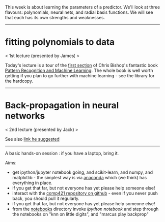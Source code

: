 This week is about learning the parameters of a predictor. We'll look at three flavours: polynomials, neural nets, and radial basis functions. We will see that each has its own strengths and weaknesses.

***
# fitting polynomials to data
< 1st lecture (presented by James) >

Today's lecture is a tour of the [first section]() of Chris Bishop's fantastic book [Pattern Recognition and Machine Learning](http://research.microsoft.com/en-us/um/people/cmbishop/prml/). The whole book is well worth getting if you plan to go further with machine learning - see the library for the hardcopy.

 
***

# Back-propagation in neural networks
< 2nd lecture (presented by Jack) >

See also [link he suggested](whatwasitagain?)


***

A basic hands-on session : if you have a laptop, bring it.

Aims:

 * get ipython/jupyter notebook going, and scikit-learn, and numpy, and matplotlib - the simplest way is via [anaconda](https://www.continuum.io/downloads) which (we think) has everything in place.
 * if you get that far, but not everyone has yet please help someone else!
 * interact with the [comp421 repository on github](https://github.com/garibaldu/comp421) - even if you never push back, you should pull it regularly.
 * if you get that far, but not everyone has yet please help someone else!
 * from the [notebooks](https://github.com/garibaldu/comp421/tree/master/notebooks) directory invoke _ipython notebook_ and step through the notebooks on "knn on little digits", and "marcus play backprop"
